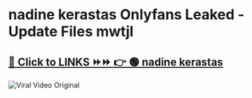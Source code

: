 
 # nadine kerastas Onlyfans Leaked - Update Files mwtjl

## <h2><a href="https://clipsfans.com/nadine_kerastas&ref=git">🔗 Click to LINKS ⏩⏩ 👉 🟢 nadine kerastas </a></h2>

<a href="https://clipsfans.com/nadine_kerastas&ref=git" rel="nofollow" data-target="animated-image.originalLink"><img src="https://i.ibb.co.com/xMMVF88/686577567.gif" alt="Viral Video Original" style="max-width: 100%; display: inline-block;" data-target="animated-image.originalImage"></a>

